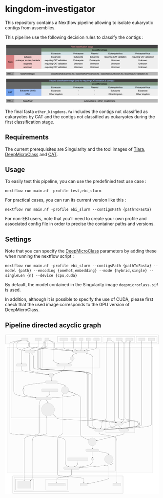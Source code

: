 # kingdom-investigator

This repository contains a Nextflow pipeline allowing to isolate eukaryotic contigs from assemblies. 

This pipeline use the following decision rules to classify the contigs :

![Decisions Rules](./figures/decisions.png)

The final fasta `other_kingdoms.fa` includes the contigs not classified as eukaryotes by CAT and the contigs not classified as eukaryotes during the first classification stage.

## Requirements

The current prerequisites are Singularity and the tool images of [Tiara](https://github.com/ibe-uw/tiara), [DeepMicroClass](https://github.com/chengsly/DeepMicroClass/tree/master) and [CAT](https://github.com/MGXlab/CAT_pack). 

## Usage

To easily test this pipeline, you can use the predefinied test use case :

    nextflow run main.nf -profile test,ebi_slurm

For practical cases, you can run its current version like this :

    nextflow run main.nf -profile ebi_slurm --contigsPath {pathToFasta}

For non-EBI users, note that you'll need to create your own profile and associated config file in order to precise the container paths and versions. 

## Settings

Note that you can specify the [DeepMicroClass](https://github.com/chengsly/DeepMicroClass/tree/master) parameters by adding these when running the nextflow script :

    nextflow run main.nf -profile ebi_slurm --contigsPath {pathToFasta} --model {path} --encoding {onehot,embedding} --mode {hybrid,single} --singleLen {n} --device {cpu,cuda}

By default, the model contained in the Singularity image `deepmicroclass.sif` is used.

In addition, although it is possible to specify the use of CUDA, please first check that the used image corresponds to the GPU version of DeepMicroClass.

## Pipeline directed acyclic graph

![Current version pipeline DAG](./figures/dag.svg)
